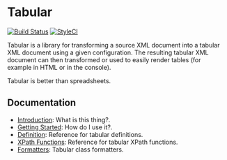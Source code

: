 Tabular
=======

[![Build Status](https://travis-ci.org/phpbench/tabular.svg?branch=master)](https://travis-ci.org/phpbench/tabular)
[![StyleCI](https://styleci.io/repos/40823691/shield)](https://styleci.io/repos/40823691)

Tabular is a library for transforming a source XML document into a tabular XML
document using a given configuration. The resulting tabular XML document can
then transformed or used to easily render tables (for example in HTML or in
the console).

Tabular is better than spreadsheets.

Documentation
-------------

- [Introduction](docs/introduction.html): What is this thing?.
- [Getting Started](docs/getting-started.html): How do I use it?.
- [Definition](docs/definition.html): Reference for tabular definitions.
- [XPath Functions](docs/xpath_functions.html): Reference for tabular XPath
  functions.
- [Formatters](docs/formatters.html): Tabular class formatters.
